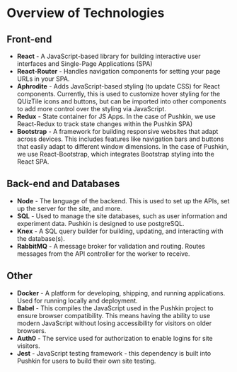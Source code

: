 # Overview of Technologies

## Front-end

* **React** - A JavaScript-based library for building interactive user interfaces and Single-Page Applications (SPA)
* **React-Router** - Handles navigation components for setting your page URLs in your SPA.
* **Aphrodite** - Adds JavaScript-based styling (to update CSS) for React components. Currently, this is used to customize hover styling for the QUizTile icons and buttons, but can be imported into other components to add more control over the styling via JavaScript.
* **Redux** - State container for JS Apps. In the case of Pushkin, we use React-Redux to track state changes within the Pushkin SPA)
* **Bootstrap** - A framework for building responsive websites that adapt across devices. This includes features like navigation bars and buttons that easily adapt to different window dimensions. In the case of Pushkin, we use React-Bootstrap, which integrates Bootstrap styling into the React SPA.

## Back-end and Databases

* **Node** - The language of the backend. This is used to set up the APIs, set up the server for the site, and more.
* **SQL** - Used to manage the site databases, such as user information and experiment data. Pushkin is designed to use postgreSQL.
* **Knex** - A SQL query builder for building, updating, and interacting with the database(s).
* **RabbitMQ** - A message broker for validation and routing. Routes messages from the API controller for the worker to receive.

## Other
* **Docker** - A platform for developing, shipping, and running applications. Used for running locally and deployment.
* **Babel** - This compiles the JavaScript used in the Pushkin project to ensure browser compatibility. This means having the ability to use modern JavaScript without losing accessibility for visitors on older browsers.
* **Auth0** - The service used for authorization to enable logins for site visitors.
* **Jest** - JavaScript testing framework - this dependency is built into Pushkin for users to build their own site testing.
